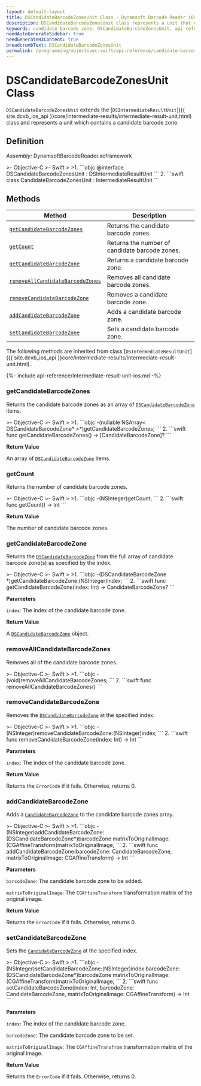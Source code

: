 ```yaml
---
layout: default-layout
title: DSCandidateBarcodeZonesUnit Class - Dynamsoft Barcode Reader iOS Edition
description: DSCandidateBarcodeZonesUnit class represents a unit that contains candidate barcode zones unit. It inherits from the DSIntermediateResultUnit class.
keywords: candidate barcode zone, DSCandidateBarcodeZonesUnit, api reference
needAutoGenerateSidebar: true
needGenerateH3Content: true
breadcrumbText: DSCandidateBarcodeZonesUnit
permalink: /programming/objectivec-swift/api-reference/candidate-barcode-zones-unit.html
---
```


# DSCandidateBarcodeZonesUnit Class

`DSCandidateBarcodeZonesUnit` extends the [`DSIntermediateResultUnit`]({{ site.dcvb_ios_api }}core/intermediate-results/intermediate-result-unit.html) class and represents a unit which contains a candidate barcode zone.

## Definition

*Assembly:* DynamsoftBarcodeReader.xcframework

<div class="sample-code-prefix"></div>
>- Objective-C
>- Swift
>
>1. 
```objc
@interface DSCandidateBarcodeZonesUnit : DSIntermediateResultUnit
```
2. 
```swift
class CandidateBarcodeZonesUnit : IntermediateResultUnit
```

## Methods

| Method | Description |
|------- |-------------|
| [`getCandidateBarcodeZones`](#getcandidatebarcodezones) | Returns the candidate barcode zones. |
| [`getCount`](#getcount) | Returns the number of candidate barcode zones. |
| [`getCandidateBarcodeZone`](#getcandidatebarcodezone) | Returns a candidate barcode zone. |
| [`removeAllCandidateBarcodeZones`](#removeallcandidatebarcodezones) | Removes all candidate barcode zones. |
| [`removeCandidateBarcodeZone`](#removecandidatebarcodezone) | Removes a candidate barcode zone. |
| [`addCandidateBarcodeZone`](#addcandidatebarcodezone) | Adds a candidate barcode zone. |
| [`setCandidateBarcodeZone`](#setcandidatebarcodezone) | Sets a candidate barcode zone. |

The following methods are inherited from class [`DSIntermediateResultUnit`]({{ site.dcvb_ios_api }}core/intermediate-results/intermediate-result-unit.html).

{%- include api-reference/intermediate-result-unit-ios.md -%}

### getCandidateBarcodeZones

Returns the candidate barcode zones as an array of [`DSCandidateBarcodeZone`](candidate-barcode-zone.md) items.

<div class="sample-code-prefix"></div>
>- Objective-C
>- Swift
>
>1. 
```objc
-(nullable NSArray< DSCandidateBarcodeZone* >*)getCandidateBarcodeZones;
```
2. 
```swift
func getCandidateBarcodeZones() -> [CandidateBarcodeZone]?
```

**Return Value**

An array of [`DSCandidateBarcodeZone`](candidate-barcode-zone.md) items.

### getCount

Returns the number of candidate barcode zones.

<div class="sample-code-prefix"></div>
>- Objective-C
>- Swift
>
>1. 
```objc
-(NSInteger)getCount;
```
2. 
```swift
func getCount() -> Int
```

**Return Value**

The number of candidate barcode zones.

### getCandidateBarcodeZone

Returns the [`DSCandidateBarcodeZone`](candidate-barcode-zone.md) from the full array of candidate barcode zone(s) as specified by the index.

<div class="sample-code-prefix"></div>
>- Objective-C
>- Swift
>
>1. 
```objc
-(DSCandidateBarcodeZone *)getCandidateBarcodeZone:(NSInteger)index;
```
2. 
```swift
func getCandidateBarcodeZone(index: Int) -> CandidateBarcodeZone?
```

**Parameters**

`index`: The index of the candidate barcode zone.

**Return Value**

A [`DSCandidateBarcodeZone`](candidate-barcode-zone.md) object.

### removeAllCandidateBarcodeZones

Removes all of the candidate barcode zones.

<div class="sample-code-prefix"></div>
>- Objective-C
>- Swift
>
>1. 
```objc
-(void)removeAllCandidateBarcodeZones;
```
2. 
```swift
func removeAllCandidateBarcodeZones()
```

### removeCandidateBarcodeZone

Removes the [`DSCandidateBarcodeZone`](candidate-barcode-zone.md) at the specified index.

<div class="sample-code-prefix"></div>
>- Objective-C
>- Swift
>
>1. 
```objc
-(NSInteger)removeCandidateBarcodeZone:(NSInteger)index;
```
2. 
```swift
func removeCandidateBarcodeZone(index: Int) -> Int
```

**Parameters**

`index`: The index of the candidate barcode zone.

**Return Value**

Returns the `ErrorCode` if it fails. Otherwise, returns 0.

### addCandidateBarcodeZone

Adds a [`CandidateBarcodeZone`](candidate-barcode-zone.md) to the candidate barcode zones array.

<div class="sample-code-prefix"></div>
>- Objective-C
>- Swift
>
>1. 
```objc
-(NSInteger)addCandidateBarcodeZone:(DSCandidateBarcodeZone*)barcodeZone
    matrixToOriginalImage:(CGAffineTransform)matrixToOriginalImage;
```
2. 
```swift
func addCandidateBarcodeZone(barcodeZone: CandidateBarcodeZone, matrixToOriginalImage: CGAffineTransform) -> Int
```

**Parameters**

`barcodeZone`: The candidate barcode zone to be added.

`matrixToOriginalImage`: The `CGAffineTransform` transformation matrix of the original image.

**Return Value**

Returns the `ErrorCode` if it fails. Otherwise, returns 0.

### setCandidateBarcodeZone

Sets the [`CandidateBarcodeZone`](candidate-barcode-zone.md) at the specified index.

<div class="sample-code-prefix"></div>
>- Objective-C
>- Swift
>
>1. 
```objc
-(NSInteger)setCandidateBarcodeZone:(NSInteger)index
                        barcodeZone:(DSCandidateBarcodeZone*)barcodeZone
              matrixToOriginalImage:(CGAffineTransform)matrixToOriginalImage;
```
2. 
```swift
func setCandidateBarcodeZone(index: Int, barcodeZone: CandidateBarcodeZone, matrixToOriginalImage: CGAffineTransform) -> Int
```

**Parameters**

`index`: The index of the candidate barcode zone.

`barcodeZone`: The candidate barcode zone to be set.

`matrixToOriginalImage`: The `CGAffineTransfrom` transformation matrix of the original image.

**Return Value**

Returns the `ErrorCode` if it fails. Otherwise, returns 0.
